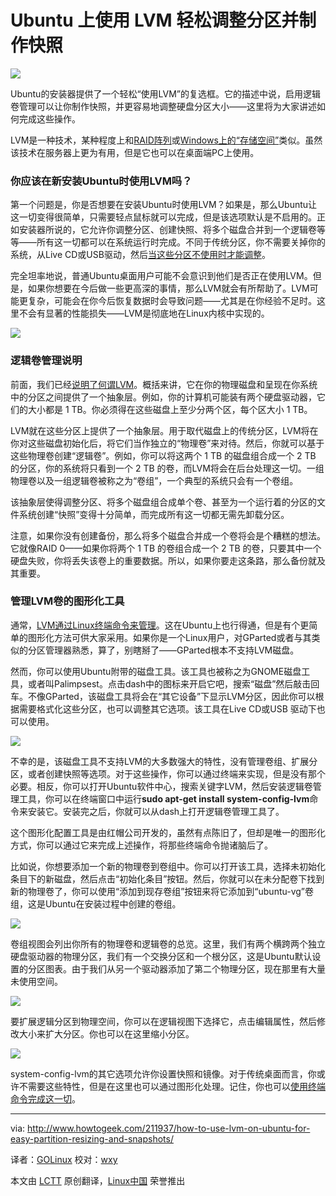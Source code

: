 Ubuntu 上使用 LVM 轻松调整分区并制作快照
================================================================================
![](http://cdn5.howtogeek.com/wp-content/uploads/2015/03/ximg_55035707bbd74.png.pagespeed.ic.9_yebxUF1C.png)

Ubuntu的安装器提供了一个轻松“使用LVM”的复选框。它的描述中说，启用逻辑卷管理可以让你制作快照，并更容易地调整硬盘分区大小——这里将为大家讲述如何完成这些操作。

LVM是一种技术，某种程度上和[RAID阵列][1]或[Windows上的“存储空间”][2]类似。虽然该技术在服务器上更为有用，但是它也可以在桌面端PC上使用。

### 你应该在新安装Ubuntu时使用LVM吗？ ###

第一个问题是，你是否想要在安装Ubuntu时使用LVM？如果是，那么Ubuntu让这一切变得很简单，只需要轻点鼠标就可以完成，但是该选项默认是不启用的。正如安装器所说的，它允许你调整分区、创建快照、将多个磁盘合并到一个逻辑卷等等——所有这一切都可以在系统运行时完成。不同于传统分区，你不需要关掉你的系统，从Live CD或USB驱动，然后[当这些分区不使用时才能调整][3]。

完全坦率地说，普通Ubuntu桌面用户可能不会意识到他们是否正在使用LVM。但是，如果你想要在今后做一些更高深的事情，那么LVM就会有所帮助了。LVM可能更复杂，可能会在你今后恢复数据时会导致问题——尤其是在你经验不足时。这里不会有显著的性能损失——LVM是彻底地在Linux内核中实现的。

![](http://cdn5.howtogeek.com/wp-content/uploads/2015/03/ximg_55035cbada6ae.png.pagespeed.ic.cnqyiKfCvi.png)

### 逻辑卷管理说明 ###

前面，我们已经[说明了何谓LVM][4]。概括来讲，它在你的物理磁盘和呈现在你系统中的分区之间提供了一个抽象层。例如，你的计算机可能装有两个硬盘驱动器，它们的大小都是 1 TB。你必须得在这些磁盘上至少分两个区，每个区大小 1 TB。

LVM就在这些分区上提供了一个抽象层。用于取代磁盘上的传统分区，LVM将在你对这些磁盘初始化后，将它们当作独立的“物理卷”来对待。然后，你就可以基于这些物理卷创建“逻辑卷”。例如，你可以将这两个 1 TB 的磁盘组合成一个 2 TB 的分区，你的系统将只看到一个 2 TB 的卷，而LVM将会在后台处理这一切。一组物理卷以及一组逻辑卷被称之为“卷组”，一个典型的系统只会有一个卷组。

该抽象层使得调整分区、将多个磁盘组合成单个卷、甚至为一个运行着的分区的文件系统创建“快照”变得十分简单，而完成所有这一切都无需先卸载分区。

注意，如果你没有创建备份，那么将多个磁盘合并成一个卷将会是个糟糕的想法。它就像RAID 0——如果你将两个 1 TB 的卷组合成一个 2 TB 的卷，只要其中一个硬盘失败，你将丢失该卷上的重要数据。所以，如果你要走这条路，那么备份就及其重要。

### 管理LVM卷的图形化工具 ###

通常，[LVM通过Linux终端命令来管理][5]。这在Ubuntu上也行得通，但是有个更简单的图形化方法可供大家采用。如果你是一个Linux用户，对GParted或者与其类似的分区管理器熟悉，算了，别瞎掰了——GParted根本不支持LVM磁盘。

然而，你可以使用Ubuntu附带的磁盘工具。该工具也被称之为GNOME磁盘工具，或者叫Palimpsest。点击dash中的图标来开启它吧，搜索“磁盘”然后敲击回车。不像GParted，该磁盘工具将会在“其它设备”下显示LVM分区，因此你可以根据需要格式化这些分区，也可以调整其它选项。该工具在Live CD或USB 驱动下也可以使用。

![](http://cdn5.howtogeek.com/wp-content/uploads/2015/03/ximg_550361b3772f7.png.pagespeed.ic.nZWwLJUywR.png)

不幸的是，该磁盘工具不支持LVM的大多数强大的特性，没有管理卷组、扩展分区，或者创建快照等选项。对于这些操作，你可以通过终端来实现，但是没有那个必要。相反，你可以打开Ubuntu软件中心，搜索关键字LVM，然后安装逻辑卷管理工具，你可以在终端窗口中运行**sudo apt-get install system-config-lvm**命令来安装它。安装完之后，你就可以从dash上打开逻辑卷管理工具了。

这个图形化配置工具是由红帽公司开发的，虽然有点陈旧了，但却是唯一的图形化方式，你可以通过它来完成上述操作，将那些终端命令抛诸脑后了。

比如说，你想要添加一个新的物理卷到卷组中。你可以打开该工具，选择未初始化条目下的新磁盘，然后点击“初始化条目”按钮。然后，你就可以在未分配卷下找到新的物理卷了，你可以使用“添加到现存卷组”按钮来将它添加到“ubuntu-vg”卷组，这是Ubuntu在安装过程中创建的卷组。

![](http://cdn5.howtogeek.com/wp-content/uploads/2015/03/ximg_550363106789c.png.pagespeed.ic.drVInt3Weq.png)

卷组视图会列出你所有的物理卷和逻辑卷的总览。这里，我们有两个横跨两个独立硬盘驱动器的物理分区，我们有一个交换分区和一个根分区，这是Ubuntu默认设置的分区图表。由于我们从另一个驱动器添加了第二个物理分区，现在那里有大量未使用空间。

![](http://cdn5.howtogeek.com/wp-content/uploads/2015/03/ximg_550363f631c19.png.pagespeed.ic.54E_Owcq8y.png)

要扩展逻辑分区到物理空间，你可以在逻辑视图下选择它，点击编辑属性，然后修改大小来扩大分区。你也可以在这里缩小分区。

![](http://cdn5.howtogeek.com/wp-content/uploads/2015/03/ximg_55036893712d3.png.pagespeed.ic.ce7y_Mt0uF.png)

system-config-lvm的其它选项允许你设置快照和镜像。对于传统桌面而言，你或许不需要这些特性，但是在这里也可以通过图形化处理。记住，你也可以[使用终端命令完成这一切][6]。

--------------------------------------------------------------------------------

via: http://www.howtogeek.com/211937/how-to-use-lvm-on-ubuntu-for-easy-partition-resizing-and-snapshots/

译者：[GOLinux](https://github.com/GOLinux)
校对：[wxy](https://github.com/wxy)

本文由 [LCTT](https://github.com/LCTT/TranslateProject) 原创翻译，[Linux中国](http://linux.cn/) 荣誉推出

[1]:http://www.howtogeek.com/162676/how-to-use-multiple-disks-intelligently-an-introduction-to-raid/
[2]:http://www.howtogeek.com/109380/how-to-use-windows-8s-storage-spaces-to-mirror-combine-drives/
[3]:http://www.howtogeek.com/114503/how-to-resize-your-ubuntu-partitions/
[4]:http://www.howtogeek.com/howto/40702/how-to-manage-and-use-lvm-logical-volume-management-in-ubuntu/
[5]:http://www.howtogeek.com/howto/40702/how-to-manage-and-use-lvm-logical-volume-management-in-ubuntu/
[6]:http://www.howtogeek.com/howto/40702/how-to-manage-and-use-lvm-logical-volume-management-in-ubuntu/
